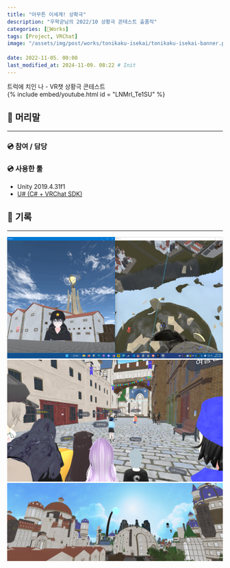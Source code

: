 ```yaml
---
title: "아무튼 이세계! 상확극"
description: "우왁굳님의 2022/10 상황극 콘테스트 출품작"
categories: [🍇Works]
tags: [Project, VRChat]
image: "/assets/img/post/works/tonikaku-isekai/tonikaku-isekai-banner.png"

date: 2022-11-05. 00:00
last_modified_at: 2024-11-09. 08:22 # Init
---
```


트럭에 치인 나 - VR챗 상황극 콘테스트  
{% include embed/youtube.html id = "LNMrl_Te1SU" %}

## 📀 머리말

---

### 💿 참여 / 담당

### 💿 사용한 툴

- Unity 2019.4.31f1
- [U# (C# + VRChat SDK)](https://udonsharp.docs.vrchat.com/)

## 📀 기록

---

![221104-024541](/assets/img/post/works/tonikaku-isekai/221104-024541.png)
![221105-224421](/assets/img/post/works/tonikaku-isekai/221105-224421.png)
![tonikaku-isekai-banner](/assets/img/post/works/tonikaku-isekai/tonikaku-isekai-banner.png)
